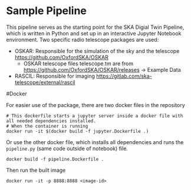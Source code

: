 # Sample Pipeline

This pipeline serves as the starting point for the SKA Digial Twin Pipeline, which is written in Python and set up in an interactive Jupyter Notebook environment. Two specific radio telescope packages are used:

- OSKAR: Responsible for the simulation of the sky and the telescope https://github.com/OxfordSKA/OSKAR
	- OSKAR telescope files telescope.tm are from https://github.com/OxfordSKA/OSKAR/releases -> Example Data
- RASCIL: Responsible for imaging https://gitlab.com/ska-telescope/external/rascil


#Docker

For easier use of the package, there are two docker files in the repository
```shell
# This dockerfile starts a jupyter server inside a docker file with all needed dependencies installed.
# When the container is running 
docker run -it $(docker build -f jupyter.Dockerfile .)
```

Or use the other docker file, which installs all dependencies and runs the `pipeline.py` (same code outside of notebook) file.

```shell
docker build -f pipeline.Dockerfile .
```

Then run the built image
```shell
docker run -it -p 8888:8888 <image-id>
```
